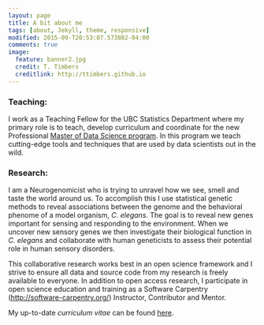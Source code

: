 ```yaml
---
layout: page
title: A bit about me
tags: [about, Jekyll, theme, responsive]
modified: 2015-09-T20:53:07.573882-04:00
comments: true
image:
  feature: banner2.jpg
  credit: T. Timbers
  creditlink: http://ttimbers.github.io
---
```

### Teaching: 
I work as a Teaching Fellow for the UBC Statistics Department where my primary role is to teach, develop curriculum and coordinate for the new Professional [Master of Data Science program](http://masterdatascience.science.ubc.ca/). In this program we teach cutting-edge tools and techniques that are used by data scientists out in the wild. 

### Research:
I am a Neurogenomicist who is trying to unravel how we see, smell and taste the world around us. To accomplish this I use statistical genetic methods to reveal associations between the genome and the behavioral phenome of a model organism, *C. elegans*. The goal is to reveal new genes important for sensing and responding to the environment. When we uncover new sensory genes we then investigate their biological function in *C. elegans* and collaborate with human geneticists to assess their potential role in human sensory disorders. 

This collaborative research works best in an open science framework and I strive to ensure all data and source code from my research is freely available to everyone. In addition to open access research, I participate in open science education and training as a Software Carpentry (http://software-carpentry.org/) Instructor, Contributor and Mentor.

My up-to-date *curriculum vitae* can be found [here](Timbers_CV.pdf).
